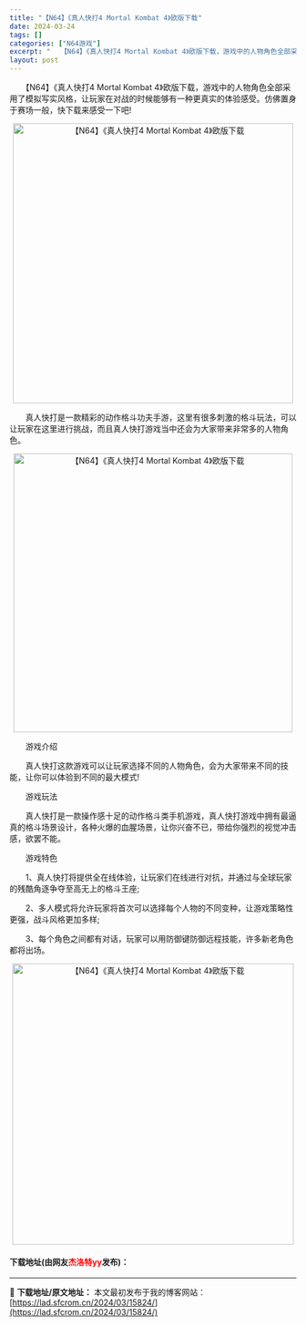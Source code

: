 ```yaml
---
title: "【N64】《真人快打4 Mortal Kombat 4》欧版下载"
date: 2024-03-24
tags: []
categories: ["N64游戏"]
excerpt: "　　【N64】《真人快打4 Mortal Kombat 4》欧版下载，游戏中的人物角色全部采用了模拟写实风格，让玩家在对战的时候能够有一种更真实的体验感受。仿佛置身于赛场一般，快下载来感受一下吧! 　　真人快打是一款精彩的动作格斗功夫手游，这里有很多刺激的格斗玩法，可以让玩家在这里进行挑战，而且真人&hellip;"
layout: post
---
```


 <p>　　【N64】《真人快打4 Mortal Kombat 4》欧版下载，游戏中的人物角色全部采用了模拟写实风格，让玩家在对战的时候能够有一种更真实的体验感受。仿佛置身于赛场一般，快下载来感受一下吧!</p> <p align="center"><img align="" border="0" src="https://lad.sfcrom.cn/wp-content/uploads/2024/03/20240324_66003f791d762.png" width="492" alt="【N64】《真人快打4 Mortal Kombat 4》欧版下载" /></p> <p>　　真人快打是一款精彩的动作格斗功夫手游，这里有很多刺激的格斗玩法，可以让玩家在这里进行挑战，而且真人快打游戏当中还会为大家带来非常多的人物角色。</p> <p align="center"><img align="" border="0" src="https://lad.sfcrom.cn/wp-content/uploads/2024/03/20240324_66003f7a4bea7.png" width="490" alt="【N64】《真人快打4 Mortal Kombat 4》欧版下载" /></p> <p>　　游戏介绍</p> <p>　　真人快打这款游戏可以让玩家选择不同的人物角色，会为大家带来不同的技能，让你可以体验到不同的最大模式!</p> <p>　　游戏玩法</p> <p>　　真人快打是一款操作感十足的动作格斗类手机游戏，真人快打游戏中拥有最逼真的格斗场景设计，各种火爆的血腥场景，让你兴奋不已，带给你强烈的视觉冲击感，欲罢不能。</p> <p>　　游戏特色</p> <p>　　1、真人快打将提供全在线体验，让玩家们在线进行对抗，并通过与全球玩家的残酷角逐争夺至高无上的格斗王座;</p> <p>　　2、多人模式将允许玩家将首次可以选择每个人物的不同变种，让游戏策略性更强，战斗风格更加多样;</p> <p>　　3、每个角色之间都有对话，玩家可以用防御键防御远程技能，许多新老角色都将出场。</p> <p align="center"><img align="" border="0" src="https://lad.sfcrom.cn/wp-content/uploads/2024/03/20240324_66003f7b77a49.png" width="494" alt="【N64】《真人快打4 Mortal Kombat 4》欧版下载" /></p> <p><h4>下载地址(由网友<font color="red">杰洛特yy</font>发布)：</h4></p> 

---
📖 **下载地址/原文地址：** 本文最初发布于我的博客网站：[https://lad.sfcrom.cn/2024/03/15824/](https://lad.sfcrom.cn/2024/03/15824/)
